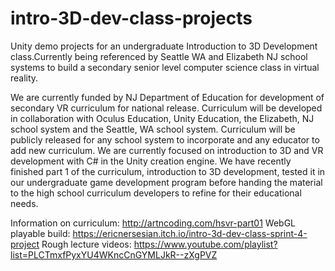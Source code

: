 # intro-3D-dev-class-projects
Unity demo projects for an undergraduate Introduction to 3D Development class.Currently being referenced by Seattle WA and Elizabeth NJ school systems to build a secondary senior level computer science class in virtual reality. 

We are currently funded by NJ Department of Education for development of secondary VR curriculum for national release. Curriculum will be developed in collaboration with Oculus Education, Unity Education, the Elizabeth, NJ school system and the Seattle, WA school system. Curriculum will be publicly released for any school system to incorporate and any educator to add new curriculum. We are currently focused on introduction to 3D and VR development with C# in the Unity creation engine. We have recently finished part 1 of the curriculum, introduction to 3D development, tested it in our undergraduate game development program before handing the material to the high school curriculum developers to refine for their educational needs. 

Information on curriculum: http://artncoding.com/hsvr-part01
WebGL playable build: https://ericnersesian.itch.io/intro-3d-dev-class-sprint-4-project
Rough lecture videos: https://www.youtube.com/playlist?list=PLCTmxfPyxYU4WKncCnGYMLJkR--zXgPVZ
